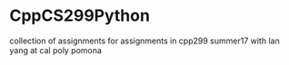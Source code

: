 # CppCS299Python
collection of assignments for assignments in cpp299 summer17 with lan yang
at cal poly pomona


